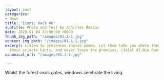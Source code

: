 ```yaml
---
layout: post
categories:
- News
title: 'Iconic Hack #6'
subtitle: Photo and Text by Achilles Nasios
date: 2020-01-04 23:00:00 +0000
thumb_img_path: "/images/01.1-1.jpg"
content_img_path: "/images/01.1-1.jpg"
excerpt: Listen to presences inside poems. Let them take you where they will. Follow
  those private hints, and never leave the premises. (Jalal Al-Din Rumi)
canonical_url: "/images/01.1-1.jpg"

---
```

Whilst the forest seals gates, windows celebrate the living.